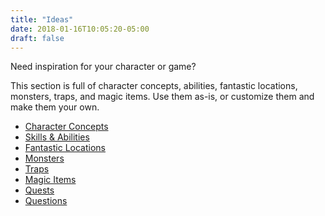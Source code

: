 ```yaml
---
title: "Ideas"
date: 2018-01-16T10:05:20-05:00
draft: false
---
```


Need inspiration for your character or game?

This section is full of character concepts, abilities, fantastic locations, monsters, traps, and magic items. Use them as-is, or customize them and make them your own.

- [Character Concepts](/ideas/characters)
- [Skills & Abilities](/ideas/abilities)
- [Fantastic Locations](/ideas/locations)
- [Monsters](/ideas/monsters)
- [Traps](/ideas/traps)
- [Magic Items](/ideas/magic-items)
- [Quests](/ideas/quests)
- [Questions](/ideas/questions)